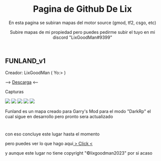 <!DOCTYPE html>
<html class="backhtml">    
    <head>
        <meta charset="utf-8">
    </head>
    <body>
        <header>
            <h1>Pagina de Github De Lix</h1>
            <p>En esta pagina se subiran mapas del motor source (gmod, tf2, csgo, etc)</p>
            <p>Subire mapas de mi propiedad pero puedes pedirme subir el tuyo en mi discord "LixGoodMan#9399"
        </header>
        <h2>FUNLAND_v1</h2>
        <p>Creador: LixGoodMan ( Yo:> )</p>
        <p>--> <a href="https://drive.google.com/file/d/1hiuftvZK99auWtErIqelA4hF8uCuStrj/view?usp=sharing">Descarga</a> <-- </p>
        <p>Capturas</p>
        <img src="http://drive.google.com/uc?export=view&id=1GEEkpbfcZth0oBELwUFjaR3fgzUmc1Ks">
        <img src="http://drive.google.com/uc?export=view&id=1FiBUmTwqSYb_jgDmcO_31joQZPiEm6K6">
        <img src="http://drive.google.com/uc?export=view&id=12aePIQQHyHp3ke8oKTAZaZ0766CTJ7LF">
        <img src="http://drive.google.com/uc?export=view&id=1NVEYlTCBjbwIbMMQ-6KKm8gJhUA0KKbb">
        <img src="http://drive.google.com/uc?export=view&id=1Yf_TBD1ZQhAwForyyLtGQHHk0CzMRTqj">
        <p>Funland es un mapa creado para Garry's Mod para el modo "DarkRp" el cual sigue en desarrollo pero pronto sera actualizado
        <footer>
            <h1></h1>
            <p>con eso concluye este lugar hasta el momento<p>
            <p>pero puedes ver lo que hago aqui<a href="https://www.youtube.com/watch?v=dQw4w9WgXcQ&ab_channel=RickAstley"> > Click < </a></p>
            <p>y aunque este lugar no tiene copyright "&copy;lixgoodman2023" por si acaso
    </body>
</html>
